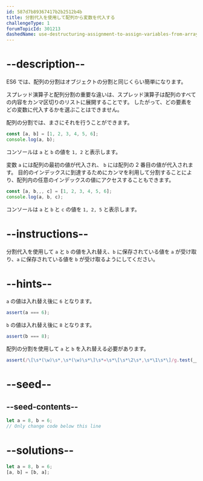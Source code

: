 ```yaml
---
id: 587d7b89367417b2b2512b4b
title: 分割代入を使用して配列から変数を代入する
challengeType: 1
forumTopicId: 301213
dashedName: use-destructuring-assignment-to-assign-variables-from-arrays
---
```


# --description--

ES6 では、配列の分割はオブジェクトの分割と同じくらい簡単になります。

スプレッド演算子と配列分割の重要な違いは、スプレッド演算子は配列のすべての内容をカンマ区切りのリストに展開することです。 したがって、どの要素をどの変数に代入するかを選ぶことはできません。

配列の分割では、まさにそれを行うことができます。

```js
const [a, b] = [1, 2, 3, 4, 5, 6];
console.log(a, b);
```

コンソールは `a` と `b` の値を `1, 2` と表示します。

変数 `a` には配列の最初の値が代入され、 `b` には配列の 2 番目の値が代入されます。 目的のインデックスに到達するためにカンマを利用して分割することにより、配列内の任意のインデックスの値にアクセスすることもできます。

```js
const [a, b,,, c] = [1, 2, 3, 4, 5, 6];
console.log(a, b, c);
```

コンソールは `a` と `b` と `c` の値を `1, 2, 5` と表示します。

# --instructions--

分割代入を使用して `a` と `b` の値を入れ替え、`b` に保存されている値を `a` が受け取り、`a` に保存されている値を `b` が受け取るようにしてください。

# --hints--

`a` の値は入れ替え後に `6` となります。

```js
assert(a === 6);
```

`b` の値は入れ替え後に `8` となります。

```js
assert(b === 8);
```

配列の分割を使用して `a` と `b` を入れ替える必要があります。

```js
assert(/\[\s*(\w)\s*,\s*(\w)\s*\]\s*=\s*\[\s*\2\s*,\s*\1\s*\]/g.test(__helpers.removeJSComments(code)));
```

# --seed--

## --seed-contents--

```js
let a = 8, b = 6;
// Only change code below this line
```

# --solutions--

```js
let a = 8, b = 6;
[a, b] = [b, a];
```
